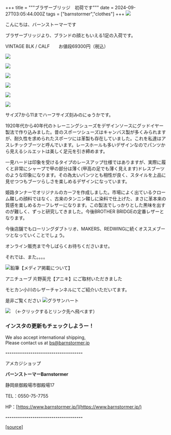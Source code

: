 +++
title = """ブラザーブリッジ　初荷です"""
date = 2024-09-27T03:05:44.000Z
tags = ["barnstormer","clothes"]
+++
[![](https://stat.ameba.jp/user_images/20231023/16/barnstormer-go/b2/03/p/o0420015015354743273.png)](https://ameblo.jp/barnstormer-go/entry-12825670498.html)

こんにちは、バーンストーマーです

ブラザーブリッジより、ブランドの顔ともいえる1足の入荷です。

VINTAGE BLK / CALF　　お値段69300円（税込）

[![](https://stat.ameba.jp/user_images/20240927/11/barnstormer-go/28/c5/j/o0664070015491102707.jpg)](https://stat.ameba.jp/user_images/20240927/11/barnstormer-go/28/c5/j/o0664070015491102707.jpg)

[![](https://stat.ameba.jp/user_images/20240927/11/barnstormer-go/ed/6c/j/o0466070015491102710.jpg)](https://stat.ameba.jp/user_images/20240927/11/barnstormer-go/ed/6c/j/o0466070015491102710.jpg)

[![](https://stat.ameba.jp/user_images/20240927/11/barnstormer-go/20/a3/j/o0531070015491102712.jpg)](https://stat.ameba.jp/user_images/20240927/11/barnstormer-go/20/a3/j/o0531070015491102712.jpg)

[![](https://stat.ameba.jp/user_images/20240927/11/barnstormer-go/07/30/j/o0502070015491102713.jpg)](https://stat.ameba.jp/user_images/20240927/11/barnstormer-go/07/30/j/o0502070015491102713.jpg)

[![](https://stat.ameba.jp/user_images/20240927/11/barnstormer-go/d4/00/j/o0466070015491102714.jpg)](https://stat.ameba.jp/user_images/20240927/11/barnstormer-go/d4/00/j/o0466070015491102714.jpg)

[![](https://stat.ameba.jp/user_images/20240927/11/barnstormer-go/78/89/j/o0466070015491102716.jpg)](https://stat.ameba.jp/user_images/20240927/11/barnstormer-go/78/89/j/o0466070015491102716.jpg)

サイズ7から11までハーフサイズ刻みのにゅうかです。

1920年代から40年代のトレーニングシューズをデザインソースにグッドイヤー製法で作り込みました。昔のスポーツシューズはキャンバス製が多くみられますが、耐久性を求められたスポーツには革製も存在していました。これを私達はアスレチックブーツと呼んでいます。レースホールも多いデザインなのでパンツから見えるシルエットは美しく足元を引き締めます。  
  
一見ハードは印象を受けるタイプのレースアップ仕様ではありますが、実際に履くと非常にシャープで甲の部分は薄く(甲高の足でも薄く見えます)ドレスブーツのような印象になります。その為太いパンツとも相性が良く、スタイルを上品に見せつつもブーツらしさを楽しめるデザインになっています。  
  
姫路タンナーでオリジナルのカーフを作成しました。市場によく出ているクローム鞣しの顔料ではなく、古来のタンニン鞣しに染料で仕上げた、まさに革本来の質感を楽しめるカーフレザーになります。この製法でしっかりとした黒味を出すのが難しく、ずっと研究してきました。今後BROTHER BRIDGEの定番レザーとなります。

今後店舗でもローリングダブトリオ、MAKERS、REDWINGに続くオススメブーツとなっていくことでしょう。

オンライン販売まで今しばらくお待ちくださいませ。

それでは、また。。。。

![鉛筆](https://stat100.ameba.jp/blog/ucs/img/char/char3/519.png)【メディア掲載について】

アニチューブ 片野英児【アニキ】にご取材いただきました

モヒカン小川のレザーチャンネルにてご紹介いただいてます。

是非ご覧ください ![グラサンハート](https://stat100.ameba.jp/blog/ucs/img/char/char3/148.png)

[![](https://stat.ameba.jp/user_images/20230412/16/barnstormer-go/6a/23/p/o0108010815269242493.png)](https://www.instagram.com/barnstormer_daily/)　（←クリックするとリンク先へ飛べます）

### インスタの更新もチェックしようー！

We also accept international shipping,  
Please contact us at bs@barnstormer.jp

**\-------------------------------------**

アメカジショップ

**バーンストーマーBarnstormer**

静岡県御殿場市御殿場17

TEL：0550-75-7755

HP：[https://www.barnstormer.jp/](https://www.barnstormer.jp/)

**\-------------------------------------**

[[source]](https://ameblo.jp/barnstormer-go/entry-12869089627.html)
